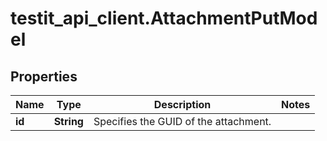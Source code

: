 # testit_api_client.AttachmentPutModel

## Properties

Name | Type | Description | Notes
------------ | ------------- | ------------- | -------------
**id** | **String** | Specifies the GUID of the attachment. | 



